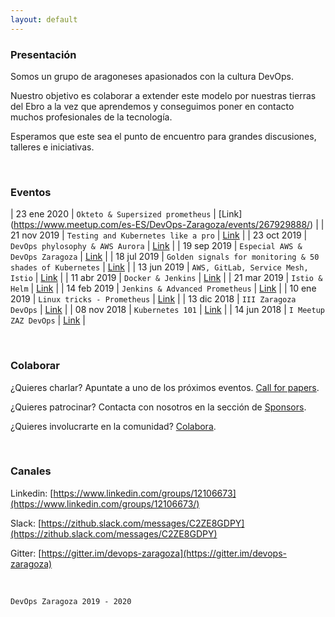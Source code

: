 ```yaml
---
layout: default
---
```

### Presentación

Somos un grupo de aragoneses apasionados con la cultura DevOps. 

Nuestro objetivo es colaborar a extender este modelo por nuestras tierras del Ebro a la vez que aprendemos y conseguimos poner en contacto muchos profesionales de la tecnología.

Esperamos que este sea el punto de encuentro para grandes discusiones, talleres e iniciativas.

<br />

### Eventos

| 23 ene 2020  | `Okteto & Supersized prometheus` | [Link] (https://www.meetup.com/es-ES/DevOps-Zaragoza/events/267929888/) |
| 21 nov 2019  | `Testing and Kubernetes like a pro`   | [Link](https://www.meetup.com/es-ES/DevOps-Zaragoza/events/266552615/) |
| 23 oct 2019  | `DevOps phylosophy & AWS Aurora`   | [Link](https://www.meetup.com/es-ES/DevOps-Zaragoza/events/265738663/)  |
| 19 sep 2019  | `Especial AWS & DevOps Zaragoza`   | [Link](https://www.meetup.com/es-ES/DevOps-Zaragoza/events/264691586/)  |
| 18 jul 2019  | `Golden signals for monitoring & 50 shades of Kubernetes` | [Link](https://www.meetup.com/es-ES/DevOps-Zaragoza/events/263088438/)  |
| 13 jun 2019  | `AWS, GitLab, Service Mesh, Istio` | [Link](https://www.meetup.com/es-ES/DevOps-Zaragoza/events/262192675/)  |
| 11 abr 2019  | `Docker & Jenkins`                 | [Link](https://www.meetup.com/es-ES/DevOps-Zaragoza/events/260459360/)  |
| 21 mar 2019  | `Istio & Helm`                     | [Link](https://www.meetup.com/es-ES/DevOps-Zaragoza/events/259695158/)  |
| 14 feb 2019  | `Jenkins & Advanced Prometheus`    | [Link](https://www.meetup.com/es-ES/DevOps-Zaragoza/events/257895244/)  |
| 10 ene 2019  | `Linux tricks - Prometheus`        | [Link](https://www.meetup.com/es-ES/DevOps-Zaragoza/events/257785939/)  |
| 13 dic 2018  | `III Zaragoza DevOps`              | [Link](https://www.meetup.com/es-ES/DevOps-Zaragoza/events/257101162/)  |
| 08 nov 2018  | `Kubernetes 101`                   | [Link](https://www.meetup.com/es-ES/DevOps-Zaragoza/events/255839601/)  |
| 14 jun 2018  | `I Meetup ZAZ DevOps`              | [Link](https://www.meetup.com/es-ES/DevOps-Zaragoza/events/249158978/)  |

<br />

### Colaborar

¿Quieres charlar? Apuntate a uno de los próximos eventos.   [Call for papers](https://goo.gl/forms/b5xXBF7m18BPjgUf1).

¿Quieres patrocinar? Contacta con nosotros en la sección de [Sponsors](/patrocinadores).

¿Quieres involucrarte en la comunidad? [Colabora](./contacto).

<br />

### Canales

Linkedin: [https://www.linkedin.com/groups/12106673](https://www.linkedin.com/groups/12106673/)

Slack:    [https://zithub.slack.com/messages/C2ZE8GDPY](https://zithub.slack.com/messages/C2ZE8GDPY)

Gitter:   [https://gitter.im/devops-zaragoza](https://gitter.im/devops-zaragoza)

<br />



```
DevOps Zaragoza 2019 - 2020
```
